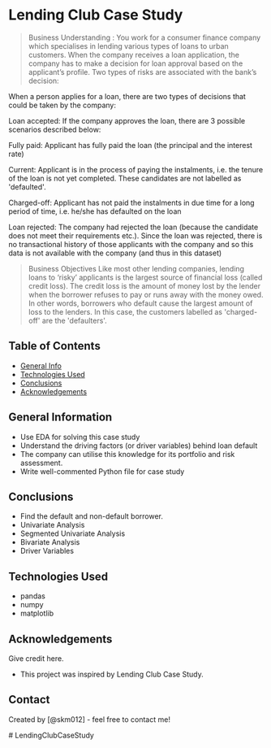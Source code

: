 # Lending Club Case Study
> Business Understanding : 
You work for a consumer finance company which specialises in lending various types of loans to urban customers. When the company receives a loan application, the company has to make a decision for loan approval based on the applicant’s profile. Two types of risks are associated with the bank’s decision:

When a person applies for a loan, there are two types of decisions that could be taken by the company:

Loan accepted: If the company approves the loan, there are 3 possible scenarios described below:

Fully paid: Applicant has fully paid the loan (the principal and the interest rate)

Current: Applicant is in the process of paying the instalments, i.e. the tenure of the loan is not yet completed. These candidates are not labelled as 'defaulted'.

Charged-off: Applicant has not paid the instalments in due time for a long period of time, i.e. he/she has defaulted on the loan 

Loan rejected: The company had rejected the loan (because the candidate does not meet their requirements etc.). Since the loan was rejected, there is no transactional history of those applicants with the company and so this data is not available with the company (and thus in this dataset)
 
> Business Objectives
Like most other lending companies, lending loans to ‘risky’ applicants is the largest source of financial loss (called credit loss). The credit loss is the amount of money lost by the lender when the borrower refuses to pay or runs away with the money owed. In other words, borrowers who default cause the largest amount of loss to the lenders. In this case, the customers labelled as 'charged-off' are the 'defaulters'. 

## Table of Contents
* [General Info](#general-information)
* [Technologies Used](#technologies-used)
* [Conclusions](#conclusions)
* [Acknowledgements](#acknowledgements)

<!-- You can include any other section that is pertinent to your problem -->

## General Information
- Use EDA for solving this case study
- Understand the driving factors (or driver variables) behind loan default
- The company can utilise this knowledge for its portfolio and risk assessment. 
- Write well-commented Python file for case study

<!-- You don't have to answer all the questions - just the ones relevant to your project. -->

## Conclusions
- Find the default and non-default borrower.
- Univariate Analysis
- Segmented Univariate Analysis
- Bivariate Analysis
- Driver Variables

<!-- You don't have to answer all the questions - just the ones relevant to your project. -->


## Technologies Used
- pandas
- numpy
- matplotlib

<!-- As the libraries versions keep on changing, it is recommended to mention the version of library used in this project -->

## Acknowledgements
Give credit here.
- This project was inspired by Lending Club Case Study.


## Contact
Created by [@skm012] - feel free to contact me!


<!-- Optional -->
<!-- ## License -->
<!-- This project is open source and available under the [... License](). -->

<!-- You don't have to include all sections - just the one's relevant to your project --># LendingClubCaseStudy
